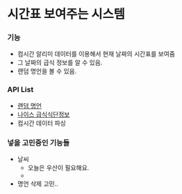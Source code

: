 # 시간표 보여주는 시스템

### 기능
- 컴시간 알리미 데이터를 이용해서 현재 날짜의 시간표를 보여줌
- 그 날짜의 급식 정보를 알 수 있음.
- 랜덤 명언을 볼 수 있음.

### API List
- [랜덤 명언](https://api.qwer.pw/docs/helpful_text)
- [나이스 급식식단정보](https://open.neis.go.kr/portal/data/service/selectServicePage.do?page=1&rows=10&sortColumn=&sortDirection=&infId=OPEN17320190722180924242823&infSeq=2#none)
- 컴시간 데이터 파싱

### 넣을 고민중인 기능들
- 날씨
    - 오늘은 우산이 필요해요.
    - 
- 명언 삭제 고민..